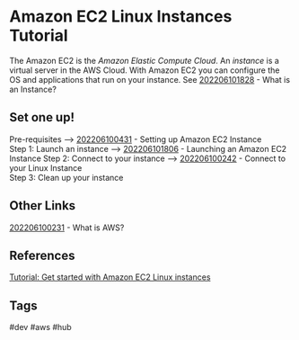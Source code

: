 # Amazon EC2 Linux Instances Tutorial

The Amazon EC2 is the *Amazon Elastic Compute Cloud*. An *instance* is a virtual server in the AWS Cloud. With Amazon EC2 you can configure the OS and applications that run on your instance. See [202206101828](../202206101828) - What is an Instance?

## Set one up!
Pre-requisites --> [202206100431](../202206100431) - Setting up Amazon EC2 Instance  
Step 1: Launch an instance --> [202206101806](../202206101806) - Launching an Amazon EC2 Instance
Step 2: Connect to your instance --> [202206100242](../202206100242) - Connect to your Linux Instance  
Step 3: Clean up your instance

## Other Links
[202206100231](../202206100231) - What is AWS?

## References
[Tutorial: Get started with Amazon EC2 Linux instances](https://docs.aws.amazon.com/AWSEC2/latest/UserGuide/EC2_GetStarted.html)  

## Tags
#dev #aws #hub
